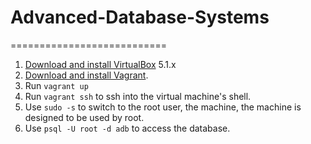 # Advanced-Database-Systems
===========================

1. [Download and install VirtualBox](https://www.virtualbox.org/wiki/Downloads) 5.1.x
2. [Download and install Vagrant](http://www.vagrantup.com/downloads.html).
3. Run ```vagrant up```
4. Run ```vagrant ssh``` to ssh into the virtual machine's shell.
5. Use ```sudo -s``` to switch to the root user, the machine, the machine is designed to be used by root.
6. Use ```psql -U root -d adb``` to access the database.

